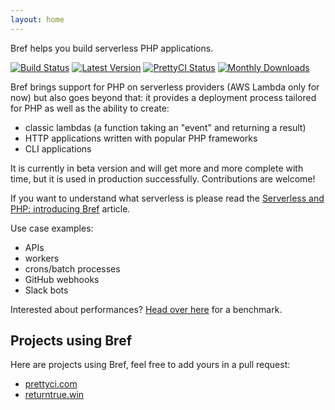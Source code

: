 ```yaml
---
layout: home
---
```


Bref helps you build serverless PHP applications.

[![Build Status](https://travis-ci.com/mnapoli/bref.svg?branch=master)](https://travis-ci.com/mnapoli/bref)
[![Latest Version](https://img.shields.io/github/release/mnapoli/bref.svg?style=flat-square)](https://packagist.org/packages/mnapoli/bref)
[![PrettyCI Status](https://hc4rcprbe1.execute-api.eu-west-1.amazonaws.com/dev?name=mnapoli/bref)](https://prettyci.com/)
[![Monthly Downloads](https://img.shields.io/packagist/dm/mnapoli/bref.svg)](https://packagist.org/packages/mnapoli/bref/stats)

Bref brings support for PHP on serverless providers (AWS Lambda only for now) but also goes beyond that: it provides a deployment process tailored for PHP as well as the ability to create:

- classic lambdas (a function taking an "event" and returning a result)
- HTTP applications written with popular PHP frameworks
- CLI applications

It is currently in beta version and will get more and more complete with time, but it is used in production successfully. Contributions are welcome!

If you want to understand what serverless is please read the [Serverless and PHP: introducing Bref](http://mnapoli.fr/serverless-php/) article.

Use case examples:

- APIs
- workers
- crons/batch processes
- GitHub webhooks
- Slack bots

Interested about performances? [Head over here](https://github.com/mnapoli/bref-benchmark) for a benchmark.

## Projects using Bref

Here are projects using Bref, feel free to add yours in a pull request:

- [prettyci.com](https://prettyci.com/)
- [returntrue.win](https://returntrue.win/)

